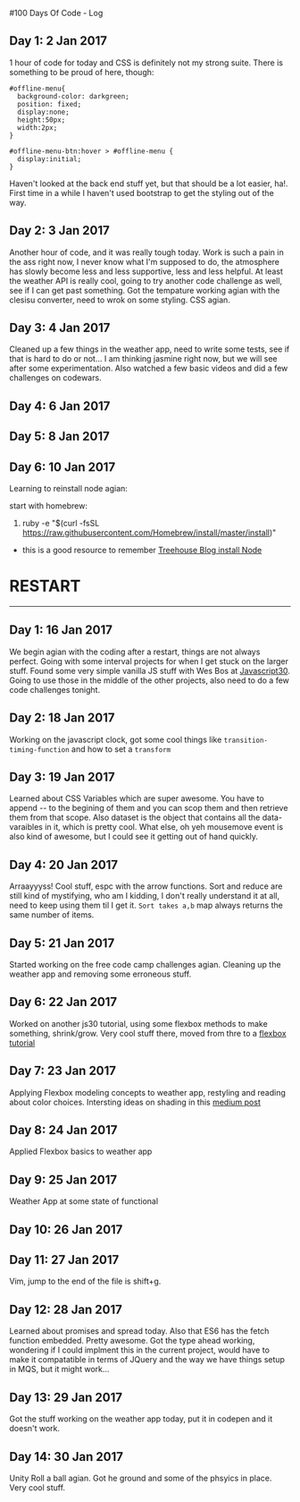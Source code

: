 #100 Days Of Code - Log

## Day 1: 2 Jan 2017

1 hour of code for today and CSS is definitely not my strong suite.  There is something to be proud of here, though:

```
#offline-menu{
  background-color: darkgreen;
  position: fixed;
  display:none;
  height:50px;
  width:2px;
}

#offline-menu-btn:hover > #offline-menu {
  display:initial;
}
```
Haven't looked at the back end stuff yet, but that should be a lot easier, ha!.  First time in a while I haven't used bootstrap to get the styling out of the way.

## Day 2: 3 Jan 2017

Another hour of code, and it was really tough today.  Work is such a pain in the ass right now, I never know what I'm supposed to do, the atmosphere has slowly become less and less supportive, less and less helpful.  At least the weather API is really cool, going to try another code challenge as well, see if I can get past something.  Got the tempature working agian with the clesisu converter, need to wrok on some styling.  CSS agian.

## Day 3: 4 Jan 2017

Cleaned up a few things in the weather app, need to write some tests, see if that is hard to do or not...   I am thinking jasmine right now, but we will see after some experimentation.  Also watched a few basic videos and did a few challenges on codewars.


## Day 4: 6 Jan 2017


## Day 5: 8 Jan 2017


## Day 6: 10 Jan 2017
Learning to reinstall node agian:

start with homebrew:
1. ruby -e "$(curl -fsSL https://raw.githubusercontent.com/Homebrew/install/master/install)"
  - this is a good resource to remember [Treehouse Blog install Node](http://blog.teamtreehouse.com/install-node-js-npm-mac)

#  RESTART
*******

## Day 1: 16 Jan 2017
We begin agian with the coding after a restart, things are not always perfect.  Going with some interval projects for when I get stuck on the larger stuff. Found some very simple vanilla JS stuff with Wes Bos at [Javascript30](https://javascript30.com).  Going to use those in the middle of the other projects, also need to do a few code challenges tonight.  

## Day 2: 18 Jan 2017
Working on the javascript clock, got some cool things like ```transition-timing-function``` and how to set a ```transform```

## Day 3: 19 Jan 2017
Learned about CSS Variables which are super awesome.  You have to append -- to the begining of them and you can scop them and then retrieve them from that scope.  Also dataset is the object that contains all the data- varaibles in it, which is pretty cool.  What else, oh yeh mousemove event is also kind of awesome, but I could see it getting out of hand quickly.

## Day 4: 20 Jan 2017
Arraayyyss!  Cool stuff, espc with the arrow functions.  Sort and reduce are still kind of mystifying, who am I kidding, I don't really understand it at all, need to keep using them til I get it.  ```Sort takes a,b```  map always returns the same number of items.

## Day 5: 21 Jan 2017
Started working on the free code camp challenges agian.  Cleaning up the weather app and removing some erroneous stuff.

## Day 6: 22 Jan 2017
Worked on another js30 tutorial, using some flexbox methods to make something, shrink/grow.  Very cool stuff there, moved from thre to a [flexbox tutorial](https://medium.freecodecamp.com/understanding-flexbox-everything-you-need-to-know-b4013d4dc9af#.cacetq1w2)

## Day 7: 23 Jan 2017
Applying Flexbox modeling concepts to weather app, restyling and reading about color choices.  Intersting ideas on shading in this [medium post](https://medium.com/@erikdkennedy/color-in-ui-design-a-practical-framework-e18cacd97f9e#.vmm36ecvu)

## Day 8: 24 Jan 2017
Applied Flexbox basics to weather app

## Day 9: 25 Jan 2017
Weather App at some state of functional

## Day 10: 26 Jan 2017

## Day 11: 27 Jan 2017
Vim, jump to the end of the file is shift+g.  

## Day 12: 28 Jan 2017
Learned about promises and spread today.  Also that ES6 has the fetch function embedded.  Pretty awesome. Got the type ahead working, wondering if I could implment this in the current project, would have to make it compatatible in terms of JQuery and the way we have things setup in MQS, but it might work...

## Day 13: 29 Jan 2017
Got the stuff working on the weather app today, put it in codepen and it doesn't work.

## Day 14: 30 Jan 2017
Unity Roll a ball agian.  Got he ground and some of the phsyics in place.  Very cool stuff.
